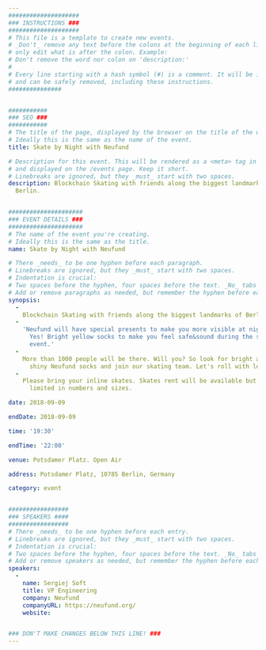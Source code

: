 ```yaml
---
####################
### INSTRUCTIONS ###
####################
# This file is a template to create new events.
# _Don't_ remove any text before the colons at the beginning of each line,
# only edit what is after the colon. Example:
# Don't remove the word nor colon on 'description:'
#
# Every line starting with a hash symbol (#) is a comment. It will be ignored
# and can be safely removed, including these instructions.
###############


###########
### SEO ###
###########
# The title of the page, displayed by the browser on the title of the window.
# Ideally this is the same as the name of the event.
title: Skate by Night with Neufund

# Description for this event. This will be rendered as a <meta> tag in the HTML,
# and displayed on the /events page. Keep it short.
# Linebreaks are ignored, but they _must_ start with two spaces.
description: Blockchain Skating with friends along the biggest landmarks of
  Berlin.


#####################
### EVENT DETAILS ###
#####################
# The name of the event you're creating.
# Ideally this is the same as the title.
name: Skate by Night with Neufund

# There _needs_ to be one hyphen before each paragraph.
# Linebreaks are ignored, but they _must_ start with two spaces.
# Indentation is crucial:
# Two spaces before the hyphen, four spaces before the text. _No_ tabs allowed.
# Add or remove paragraphs as needed, but remember the hyphen before each entry.
synopsis:
  -
    Blockchain Skating with friends along the biggest landmarks of Berlin.
  -
    'Neufund will have special presents to make you more visible at night :)
      Yes! Bright yellow socks to make you feel safe&sound during the skating
      event.'
  -
    More than 1000 people will be there. Will you? So look for bright and
      shiny Neufund socks and join our skating team. Let's roll with love!
  -
    Please bring your inline skates. Skates rent will be available but
      limited in numbers and sizes.

date: 2018-09-09

endDate: 2018-09-09

time: '19:30'

endTime: '22:00'

venue: Potsdamer Platz. Open Air

address: Potsdamer Platz, 10785 Berlin, Germany

category: event


#################
### SPEAKERS ####
#################
# There _needs_ to be one hyphen before each entry.
# Linebreaks are ignored, but they _must_ start with two spaces.
# Indentation is crucial:
# Two spaces before the hyphen, four spaces before the text. _No_ tabs allowed.
# Add or remove speakers as needed, but remember the hyphen before each entry.
speakers:
  -
    name: Sergiej Soft
    title: VP Engineering
    company: Neufund
    companyURL: https://neufund.org/
    website:


### DON'T MAKE CHANGES BELOW THIS LINE! ###
---
```

<!-- ### DON'T MAKE CHANGES BELOW THIS LINE! ### -->

<Event-Content/>
